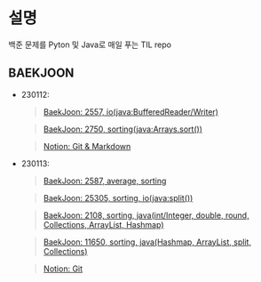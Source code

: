 # 설명
백준 문제를 Pyton 및 Java로 매일 푸는 TIL repo

## BAEKJOON
- 230112:
  > [BaekJoon: 2557, io(java:BufferedReader/Writer)](https://www.acmicpc.net/problem/2557)

  > [BaekJoon: 2750, sorting(java:Arrays.sort())](https://www.acmicpc.net/problem/2750)

  > [Notion: Git & Markdown](https://puzzling-libra-5dd.notion.site/TIL-0112-8366bbb913444a8eb6ab48b71de8a161)

- 230113:
  > [BaekJoon: 2587, average, sorting](https://www.acmicpc.net/problem/2587)

  > [BaekJoon: 25305, sorting, io(java:split())](https://www.acmicpc.net/problem/25305)

  > [BaekJoon: 2108, sorting, java(int/Integer, double, round, Collections, ArrayList, Hashmap)](https://www.acmicpc.net/problem/2108)

  > [BaekJoon: 11650, sorting, java(Hashmap, ArrayList, split, Collections)](https://www.acmicpc.net/problem/11650)
  
  > [Notion: Git](https://puzzling-libra-5dd.notion.site/TIL-0113-9423b9600f2c479c881a6359bc336c83)
